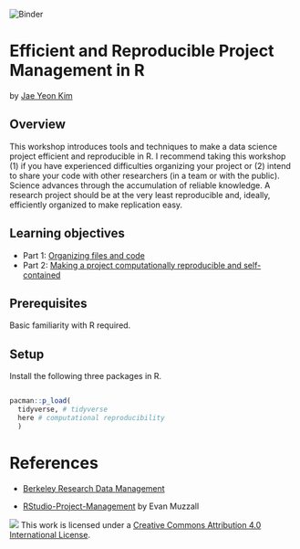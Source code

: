 ![Binder](https://mybinder.org/v2/gh/dlab-berkeley/efficient-reproducible-project-management-in-R/master?urlpath=rstudio)

# Efficient and Reproducible Project Management in R

by [Jae Yeon Kim](https://jaeyk.github.io/)

## Overview 

This workshop introduces tools and techniques to make a data science project efficient and reproducible in R. I recommend taking this workshop (1) if you have experienced difficulties organizing your project or (2) intend to share your code with other researchers (in a team or with the public). Science advances through the accumulation of reliable knowledge. A research project should be at the very least reproducible and, ideally, efficiently organized to make replication easy.

## Learning objectives 

- Part 1: [Organizing files and code](https://github.com/dlab-berkeley/efficient-reproducible-project-management-in-R/blob/master/code/01_organizing_files.Rmd)
- Part 2: [Making a project computationally reproducible and self-contained](https://github.com/dlab-berkeley/efficient-reproducible-project-management-in-R/blob/master/code/02_computational_reproducibility.Rmd)

## Prerequisites 

Basic familiarity with R required. 

## Setup 

Install the following three packages in R. 

```r

pacman::p_load(
  tidyverse, # tidyverse 
  here # computational reproducibility 
  )

```

# References 

- [Berkeley Research Data Management](https://researchdata.berkeley.edu/)

- [RStudio-Project-Management](https://github.com/dlab-berkeley/RStudio-Project-Management) by Evan Muzzall 

![](https://i.creativecommons.org/l/by/4.0/88x31.png) This work is licensed under a [Creative Commons Attribution 4.0 International License](https://creativecommons.org/licenses/by/4.0/).
